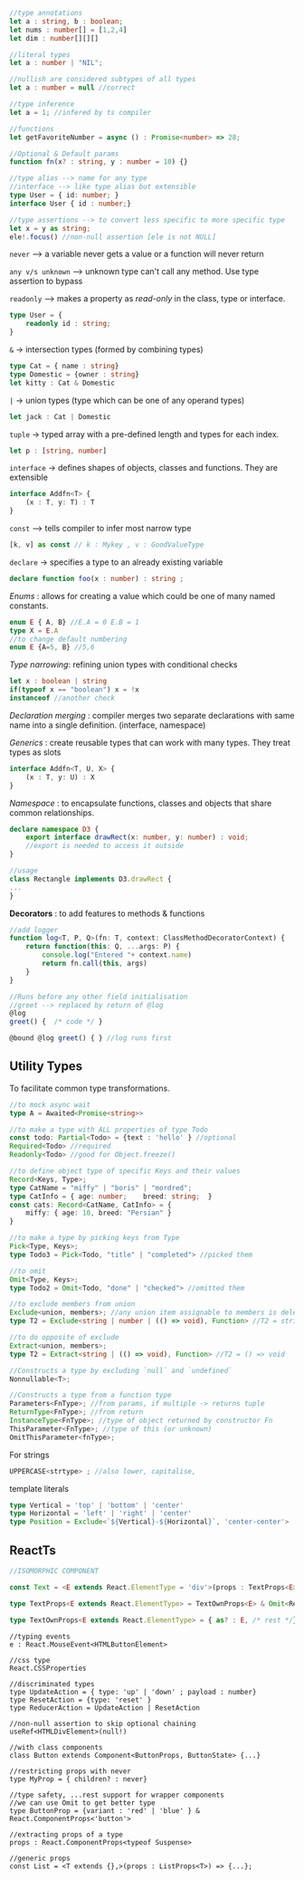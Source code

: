 ```ts
//type annotations
let a : string, b : boolean;
let nums : number[] = [1,2,4]
let dim : number[][][]

//literal types
let a : number | "NIL";

//nullish are considered subtypes of all types
let a : number = null //correct

//type inference
let a = 1; //infered by ts compiler

//functions
let getFavoriteNumber = async () : Promise<number> => 28; 

//Optional & Default params
function fn(x? : string, y : number = 10) {}

//type alias --> name for any type
//interface --> like type alias but extensible
type User = { id: number; }
interface User { id : number;}

//type assertions --> to convert less specific to more specific type
let x = y as string;
ele!.focus() //non-null assertion [ele is not NULL]
```

`never` --> a variable never gets a value or a function will never return

`any v/s unknown` --> unknown type can't call any method. Use type assertion to bypass

`readonly` --> makes a property as _read-only_ in the class, type or interface.
```ts
type User = {
	readonly id : string;
}
```

`&` -> intersection types (formed by combining types)
```ts
type Cat = { name : string}
type Domestic = {owner : string}
let kitty : Cat & Domestic
```

`|` -> union types (type which can be one of any operand types)
```ts
let jack : Cat | Domestic 
```

`tuple` -> typed array with a pre-defined length and types for each index.
```ts
let p : [string, number]
```

`interface` -> defines shapes of objects, classes and functions. They are extensible
```ts
interface Addfn<T> {
	(x : T, y: T) : T
}
```

`const` --> tells compiler to infer most narrow type
```ts
[k, v] as const // k : Mykey , v : GoodValueType
```

`declare` -> specifies a type to an already existing variable
```ts
declare function foo(x : number) : string ;
```

*Enums* : allows for creating a value which could be one of many named constants. 
```ts
enum E { A, B} //E.A = 0 E.B = 1
type X = E.A
//to change default numbering
enum E {A=5, B} //5,6
```

*Type narrowing*: refining union types with conditional checks 
```ts
let x : boolean | string
if(typeof x == "boolean") x = !x
instanceof //another check
```

*Declaration merging* : compiler merges two separate declarations with same name into a single definition. (interface, namespace)

*Generics* : create reusable types that can work with many types. They treat types as slots
```ts
interface Addfn<T, U, X> {
	(x : T, y: U) : X
}
```
 
*Namespace* : to encapsulate functions, classes and objects that share common relationships.
```ts
declare namespace D3 {
	export interface drawRect(x: number, y: number) : void;
	//export is needed to access it outside
}

//usage
class Rectangle implements D3.drawRect {
...
}
```

**Decorators** : to add features to methods & functions
```ts
//add logger
function log<T, P, Q>(fn: T, context: ClassMethodDecoratorContext) {
    return function(this: Q, ...args: P) {
        console.log("Entered "+ context.name)
        return fn.call(this, args)
    }
}

//Runs before any other field initialisation
//greet --> replaced by return of @log
@log
greet() {  /* code */ }

@bound @log greet() { } //log runs first
```

## Utility Types

To facilitate common type transformations.
```ts
//to mock async wait
type A = Awaited<Promise<string>>

//to make a type with ALL properties of type Todo
const todo: Partial<Todo> = {text : 'hello' } //optional
Required<Todo> //required
Readonly<Todo> //good for Object.freeze()

//to define object type of specific Keys and their values
Record<Keys, Type>;
type CatName = "miffy" | "boris" | "mordred"; 
type CatInfo = { age: number;    breed: string;  }  
const cats: Record<CatName, CatInfo> = {    
	miffy: { age: 10, breed: "Persian" }
}

//to make a type by picking keys from Type
Pick<Type, Keys>;
type Todo3 = Pick<Todo, "title" | "completed"> //picked them

//to omit
Omit<Type, Keys>;
type Todo2 = Omit<Todo, "done" | "checked"> //omitted them

//to exclude members from union
Exclude<union, members>; //any union item assignable to members is deleted
type T2 = Exclude<string | number | (() => void), Function> //T2 = string | number

//to do opposite of exclude
Extract<union, members>;
type T2 = Extract<string | (() => void), Function> //T2 = () => void

//Constructs a type by excluding `null` and `undefined`
Nonnullable<T>;

//Constructs a type from a function type
Parameters<FnType>; //from params, if multiple -> returns tuple
ReturnType<FnType>; //from return
InstanceType<FnType>; //type of object returned by constructor Fn
ThisParameter<FnType>; //type of this (or unknown)
OmitThisParameter<fnType>;
```

For strings
```ts
UPPERCASE<strtype> ; //also lower, capitalise,
```

template literals
```ts
type Vertical = 'top' | 'bottom' | 'center'
type Horizontal = 'left' | 'right' | 'center'
type Position = Exclude<`${Vertical}-${Horizontal}`, 'center-center'>
```

## ReactTs

```ts
//ISOMORPHIC COMPONENT

const Text = <E extends React.ElementType = 'div'>(props : TextProps<E>) => {}

type TextProps<E extends React.ElementType> = TextOwnProps<E> & Omit<React.ComponentProps<E>, keyof TextOwnProps<E>>

type TextOwnProps<E extends React.ElementType> = { as? : E, /* rest */}
```

```tsx
//typing events
e : React.MouseEvent<HTMLButtonElement>

//css type
React.CSSProperties

//discriminated types
type UpdateAction = { type: 'up' | 'down' ; payload : number}
type ResetAction = {type: 'reset' }
type ReducerAction = UpdateAction | ResetAction

//non-null assertion to skip optional chaining
useRef<HTMLDivElement>(null!) 

//with class components
class Button extends Component<ButtonProps, ButtonState> {...}

//restricting props with never
type MyProp = { children? : never}

//type safety, ...rest support for wrapper components
//we can use Omit to get better type
type ButtonProp = {variant : 'red' | 'blue' } & React.ComponentProps<'button'>

//extracting props of a type
props : React.ComponentProps<typeof Suspense>

//generic props
const List = <T extends {},>(props : ListProps<T>) => {...};
```